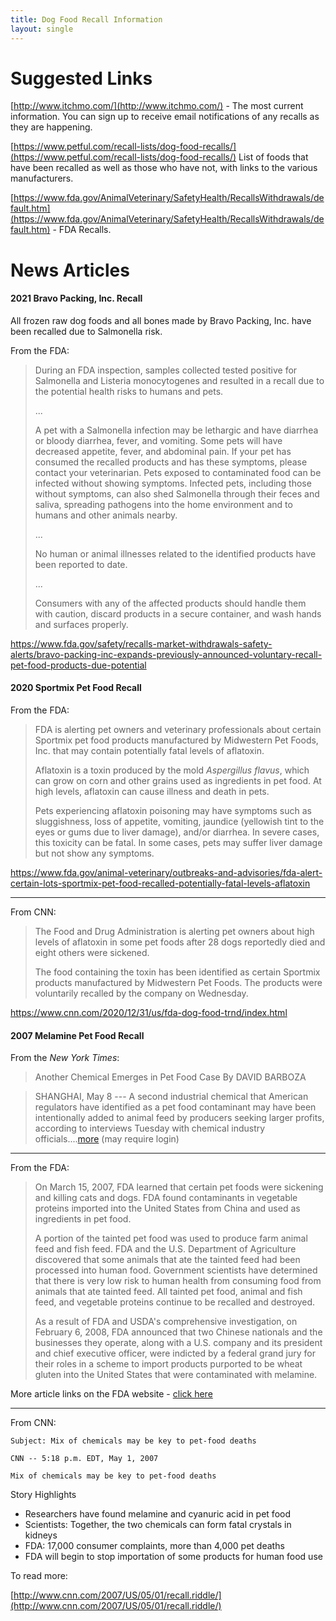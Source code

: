 ```yaml
---
title: Dog Food Recall Information
layout: single
---
```


# Suggested Links

[http://www.itchmo.com/](http://www.itchmo.com/) - The most current information. You can sign up to receive email notifications of any recalls as they are happening.

[https://www.petful.com/recall-lists/dog-food-recalls/](https://www.petful.com/recall-lists/dog-food-recalls/) List of foods that have been recalled as well as those who have not, with links to the various manufacturers.

[https://www.fda.gov/AnimalVeterinary/SafetyHealth/RecallsWithdrawals/default.htm](https://www.fda.gov/AnimalVeterinary/SafetyHealth/RecallsWithdrawals/default.htm) - FDA Recalls.

# News Articles

<p></p>

#### 2021 Bravo Packing, Inc. Recall

All frozen raw dog foods and all bones made by Bravo Packing, Inc. have been recalled due to Salmonella risk.

From the FDA:

> During an FDA inspection, samples collected tested positive for Salmonella and Listeria monocytogenes and resulted in a recall due to the potential health risks to humans and pets.
>
> ...
>
> A pet with a Salmonella infection may be lethargic and have diarrhea or bloody diarrhea, fever, and vomiting. Some pets will have decreased appetite, fever, and abdominal pain. If your pet has consumed the recalled products and has these symptoms, please contact your veterinarian. Pets exposed to contaminated food can be infected without showing symptoms. Infected pets, including those without symptoms, can also shed Salmonella through their feces and saliva, spreading pathogens into the home environment and to humans and other animals nearby.
>
> ...
>
> No human or animal illnesses related to the identified products have been reported to date.
>
> ...
>
> Consumers with any of the affected products should handle them with caution, discard products in a secure container, and wash hands and surfaces properly.

<https://www.fda.gov/safety/recalls-market-withdrawals-safety-alerts/bravo-packing-inc-expands-previously-announced-voluntary-recall-pet-food-products-due-potential>

#### 2020 Sportmix Pet Food Recall

From the FDA:

> FDA is alerting pet owners and veterinary professionals about certain Sportmix pet food products manufactured by Midwestern Pet Foods, Inc. that may contain potentially fatal levels of aflatoxin.
>
> Aflatoxin is a toxin produced by the mold _Aspergillus flavus_, which can grow on corn and other grains used as ingredients in pet food.
> At high levels, aflatoxin can cause illness and death in pets.
>
> Pets experiencing aflatoxin poisoning may have symptoms such as sluggishness, loss of appetite, vomiting, jaundice (yellowish tint to the eyes or gums due to liver damage), and/or diarrhea.
> In severe cases, this toxicity can be fatal.
> In some cases, pets may suffer liver damage but not show any symptoms.

<https://www.fda.gov/animal-veterinary/outbreaks-and-advisories/fda-alert-certain-lots-sportmix-pet-food-recalled-potentially-fatal-levels-aflatoxin>

---

From CNN:

> The Food and Drug Administration is alerting pet owners about high levels of aflatoxin in some pet foods after 28 dogs reportedly died and eight others were sickened.
>
> The food containing the toxin has been identified as certain Sportmix products manufactured by Midwestern Pet Foods. The products were voluntarily recalled by the company on Wednesday.

<https://www.cnn.com/2020/12/31/us/fda-dog-food-trnd/index.html>

#### 2007 Melamine Pet Food Recall

From the _New York Times_:

> Another Chemical Emerges in Pet Food Case By DAVID BARBOZA

> SHANGHAI, May 8 --- A second industrial chemical that American
> regulators have identified as a pet food contaminant may have been
> intentionally added to animal feed by producers seeking larger profits,
> according to interviews Tuesday with chemical industry
> officials\....[more](http://www.nytimes.com/2007/05/09/business/worldbusiness/09food.html?_r=1&pagewanted=print&oref=slogin) (may require login)

---

From the FDA:

> On March 15, 2007, FDA learned that certain pet foods were sickening
> and killing cats and dogs. FDA found contaminants in vegetable proteins
> imported into the United States from China and used as ingredients in
> pet food.
>
> A portion of the tainted pet food was used to produce farm animal feed
> and fish feed. FDA and the U.S. Department of Agriculture discovered
> that some animals that ate the tainted feed had been processed into
> human food. Government scientists have determined that there is very low
> risk to human health from consuming food from animals that ate tainted
> feed. All tainted pet food, animal and fish feed, and vegetable proteins
> continue to be recalled and destroyed.
>
> As a result of FDA and USDA's comprehensive investigation, on February
> 6, 2008, FDA announced that two Chinese nationals and the businesses
> they operate, along with a U.S. company and its president and chief
> executive officer, were indicted by a federal grand jury for their roles
> in a scheme to import products purported to be wheat gluten into the
> United States that were contaminated with melamine.

More article links on the FDA website - [click here](http://www.fda.gov/AnimalVeterinary/SafetyHealth/RecallsWithdrawals/ucm129575.htm)

---

From CNN:

```
Subject: Mix of chemicals may be key to pet-food deaths

CNN -- 5:18 p.m. EDT, May 1, 2007

Mix of chemicals may be key to pet-food deaths
```

Story Highlights

- Researchers have found melamine and cyanuric acid in pet food
- Scientists: Together, the two chemicals can form fatal crystals in kidneys
- FDA: 17,000 consumer complaints, more than 4,000 pet deaths
- FDA will begin to stop importation of some products for human food use

To read more:

[http://www.cnn.com/2007/US/05/01/recall.riddle/](http://www.cnn.com/2007/US/05/01/recall.riddle/)
